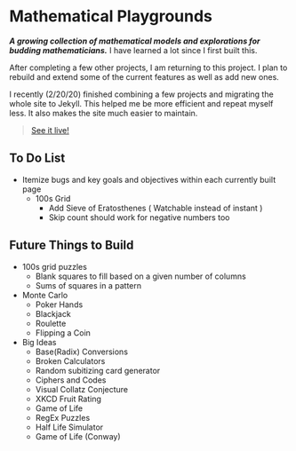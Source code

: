 # Mathematical Playgrounds

**_A growing collection of mathematical models and explorations for budding mathematicians._** I have learned a lot since I first built this.

After completing a few other projects, I am returning to this project. I plan to rebuild and extend some of the current features as well as add new ones.

I recently (2/20/20) finished combining a few projects and migrating the whole site to Jekyll. This helped me be more efficient and repeat myself less. It also makes the site much easier to maintain.

> [See it live!](http://play.mathfireworks.com/)

## To Do List

- Itemize bugs and key goals and objectives within each currently built page
  - 100s Grid
    - Add Sieve of Eratosthenes ( Watchable instead of instant )
    - Skip count should work for negative numbers too
  
## Future Things to Build

- 100s grid puzzles
  - Blank squares to fill based on a given number of columns
  - Sums of squares in a pattern
- Monte Carlo
  - Poker Hands
  - Blackjack
  - Roulette
  - Flipping a Coin
- Big Ideas
  - Base(Radix) Conversions
  - Broken Calculators
  - Random subitizing card generator
  - Ciphers and Codes
  - Visual Collatz Conjecture
  - XKCD Fruit Rating
  - Game of Life
  - RegEx Puzzles
  - Half Life Simulator
  - Game of Life (Conway)